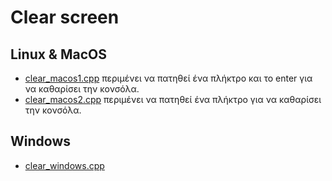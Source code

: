 # Clear screen

## Linux & MacOS

* [clear_macos1.cpp](./clear_macos1.cpp) περιμένει να πατηθεί ένα πλήκτρο και το enter για να καθαρίσει την κονσόλα.
* [clear_macos2.cpp](./clear_macos2.cpp) περιμένει να πατηθεί ένα πλήκτρο για να καθαρίσει την κονσόλα.


## Windows

* [clear_windows.cpp](./clear_windows.cpp)